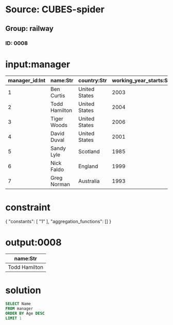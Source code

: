 # Source: CUBES-spider
## Group: railway
### ID: 0008

# input:manager

| manager_id:Int | name:Str | country:Str | working_year_starts:Str | age:Int | level:Int |
|---|---|---|---|---|---|
| 1 | Ben Curtis | United States | 2003 | 45 | 5 |
| 2 | Todd Hamilton | United States | 2004 | 55 | 5 |
| 3 | Tiger Woods | United States | 2006 | 46 | 5 |
| 4 | David Duval | United States | 2001 | 47 | 7 |
| 5 | Sandy Lyle | Scotland | 1985 | 48 | 8 |
| 6 | Nick Faldo | England | 1999 | 51 | 11 |
| 7 | Greg Norman | Australia | 1993 | 52 | 12 |

# constraint

{
  "constants": [
    "1"
  ],
  "aggregation_functions": []
}

# output:0008

| name:Str |
|---|
| Todd Hamilton |

# solution

```sql
SELECT Name
FROM manager
ORDER BY Age DESC
LIMIT 1
```
